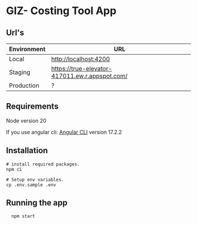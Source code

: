 # GIZ- Costing Tool App

## Url's

| Environment | URL                                              |
| ----------- | ------------------------------------------------ |
| Local       | <http://localhost:4200>                          |
| Staging     | <https://true-elevator-417011.ew.r.appspot.com/> |
| Production  | ?                                                |

## Requirements

Node version 20

If you use angular cli:
[Angular CLI](https://github.com/angular/angular-cli) version 17.2.2

## Installation

```
# install required packages.
npm ci

# Setup env variables.
cp .env.sample .env

```

## Running the app

```
  npm start
```
